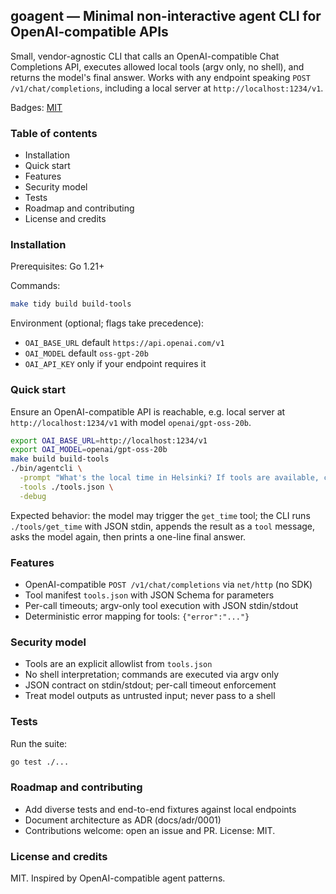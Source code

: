 ## goagent — Minimal non-interactive agent CLI for OpenAI‑compatible APIs

Small, vendor-agnostic CLI that calls an OpenAI-compatible Chat Completions API, executes allowed local tools (argv only, no shell), and returns the model's final answer. Works with any endpoint speaking `POST /v1/chat/completions`, including a local server at `http://localhost:1234/v1`.

Badges: [MIT](LICENSE)

### Table of contents
- Installation
- Quick start
- Features
- Security model
- Tests
- Roadmap and contributing
- License and credits

### Installation
Prerequisites: Go 1.21+

Commands:
```bash
make tidy build build-tools
```

Environment (optional; flags take precedence):
- `OAI_BASE_URL` default `https://api.openai.com/v1`
- `OAI_MODEL` default `oss-gpt-20b`
- `OAI_API_KEY` only if your endpoint requires it

### Quick start
Ensure an OpenAI-compatible API is reachable, e.g. local server at `http://localhost:1234/v1` with model `openai/gpt-oss-20b`.

```bash
export OAI_BASE_URL=http://localhost:1234/v1
export OAI_MODEL=openai/gpt-oss-20b
make build build-tools
./bin/agentcli \
  -prompt "What's the local time in Helsinki? If tools are available, call get_time." \
  -tools ./tools.json \
  -debug
```

Expected behavior: the model may trigger the `get_time` tool; the CLI runs `./tools/get_time` with JSON stdin, appends the result as a `tool` message, asks the model again, then prints a one-line final answer.

### Features
- OpenAI-compatible `POST /v1/chat/completions` via `net/http` (no SDK)
- Tool manifest `tools.json` with JSON Schema for parameters
- Per-call timeouts; argv-only tool execution with JSON stdin/stdout
- Deterministic error mapping for tools: `{"error":"..."}`

### Security model
- Tools are an explicit allowlist from `tools.json`
- No shell interpretation; commands are executed via argv only
- JSON contract on stdin/stdout; per-call timeout enforcement
- Treat model outputs as untrusted input; never pass to a shell

### Tests
Run the suite:
```bash
go test ./...
```

### Roadmap and contributing
- Add diverse tests and end-to-end fixtures against local endpoints
- Document architecture as ADR (docs/adr/0001)
- Contributions welcome: open an issue and PR. License: MIT.

### License and credits
MIT. Inspired by OpenAI-compatible agent patterns.
